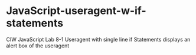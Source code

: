 # JavaScript-useragent-w-if-statements
CIW JavaScript Lab 8-1 Useragent with single line if Statements displays an alert box of the useragent 
